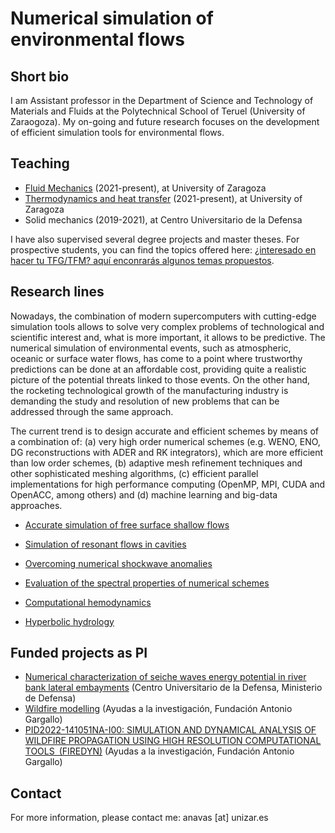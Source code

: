 

# Numerical simulation of environmental flows


## Short bio

I am Assistant professor in the Department of Science and Technology of Materials and Fluids at the Polytechnical School of Teruel (University of Zaraogoza). My on-going and future research focuses on the development of efficient simulation tools for environmental flows.   


## Teaching

- [Fluid Mechanics](teaching/fluidos.md) (2021-present), at University of Zaragoza
- [Thermodynamics and heat transfer](teaching/termodinamica.md) (2021-present), at University of Zaragoza
- Solid mechanics (2019-2021), at Centro Universitario de la Defensa

I have also supervised several degree projects and master theses. For prospective students, you can find the topics offered here: [¿interesado en hacer tu TFG/TFM? aquí enconrarás algunos temas propuestos](teaching/tgf.md).

## Research lines

Nowadays, the combination of modern supercomputers with cutting-edge simulation tools allows to solve very complex problems of technological and scientific interest and, what is more important, it allows to be predictive. The numerical simulation of environmental events, such as atmospheric, oceanic or surface water flows, has come to a point where trustworthy predictions can be done at an affordable cost, providing quite a realistic picture of the potential threats linked to those events. On the other hand, the rocketing technological growth of the manufacturing industry is demanding the study and resolution of new problems that can be addressed through the same approach.

The current trend is to design accurate and efficient schemes by means of a combination of: (a) very high order numerical schemes (e.g. WENO, ENO, DG reconstructions with ADER and RK integrators), which are more efficient than low order schemes, (b) adaptive mesh refinement techniques and other sophisticated meshing algorithms, (c) efficient parallel implementations for high performance computing (OpenMP, MPI, CUDA and OpenACC, among others) and (d) machine learning and big-data approaches. 



- [Accurate simulation of free surface shallow flows](swe_thesis.md) 

- [Simulation of resonant flows in cavities](test.md)

- [Overcoming numerical shockwave anomalies](anomalies.md) 

- [Evaluation of the spectral properties of numerical schemes](test.md)

- [Computational hemodynamics](hemodynamics.md)

- [Hyperbolic hydrology](test.md)


## Funded projects as PI

- [Numerical characterization of seiche waves energy potential in river bank lateral embayments](project1.md) (Centro Universitario de la Defensa, Ministerio de Defensa)
- [Wildfire modelling](project2.md) (Ayudas a la investigación, Fundación Antonio Gargallo)
- [PID2022-141051NA-I00: SIMULATION AND DYNAMICAL ANALYSIS OF WILDFIRE PROPAGATION USING HIGH RESOLUTION COMPUTATIONAL TOOLS (FIREDYN)](project2.md) (Ayudas a la investigación, Fundación Antonio Gargallo)

## Contact

For more information, please contact me: anavas [at] unizar.es
